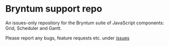 # Bryntum support repo
An issues-only repository for the Bryntum suite of JavaScript components: Grid, Scheduler and Gantt.

Please report any bugs, feature requests etc. under [issues](https://github.com/bryntum/support/issues)
